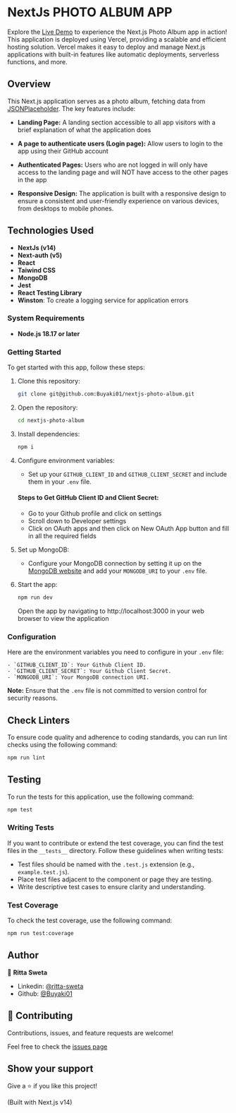 # NextJs PHOTO ALBUM APP

Explore the [Live Demo](https://photo-album-woad-ten.vercel.app) to experience the Next.js Photo Album app in action! This application is deployed using Vercel, providing a scalable and efficient hosting solution. Vercel makes it easy to deploy and manage Next.js applications with built-in features like automatic deployments, serverless functions, and more.

## Overview
This Next.js application serves as a photo album, fetching data from [JSONPlaceholder](https://jsonplaceholder.typicode.com). The key features include:

- **Landing Page:** A landing section accessible to all app visitors with a brief explanation of what 
the application does

- **A page to authenticate users (Login page):** Allow users to login to the app using their GitHub account

- **Authenticated Pages:** Users who are not logged in will only have access to the landing page and will NOT have access to the other pages in the app

- **Responsive Design:** The application is built with a responsive design to ensure a consistent and user-friendly experience on various devices, from desktops to mobile phones.

## Technologies Used
- **NextJs (v14)**
- **Next-auth (v5)**
- **React**
- **Taiwind CSS**
- **MongoDB**
- **Jest**
- **React Testing Library**
- **Winston**: To create a logging service for application errors

### System Requirements
- **Node.js 18.17 or later** 

### Getting Started
To get started with this app, follow these steps:

1. Clone this repository: 
    ```bash 
    git clone git@github.com:Buyaki01/nextjs-photo-album.git
    ```

2. Open the repository: 
    ```bash 
    cd nextjs-photo-album
    ```

3. Install dependencies: 
    ```bash 
    npm i
    ```

4. Configure environment variables:
    - Set up your `GITHUB_CLIENT_ID` and `GITHUB_CLIENT_SECRET` and include them in your `.env` file.

    #### Steps to Get GitHub Client ID and Client Secret:
    - Go to your Github profile and click on settings
    - Scroll down to Developer settings
    - Click on OAuth apps and then click on New OAuth App button and fill in all the required fields
    
5. Set up MongoDB:
   - Configure your MongoDB connection by setting it up on the [MongoDB website](https://www.mongodb.com) and add your `MONGODB_URI` to your `.env` file.
     
6. Start the app: 
    ```bash 
    npm run dev
    ``` 
    Open the app by navigating to http://localhost:3000 in your web browser to view the application

### Configuration
Here are the environment variables you need to configure in your `.env` file:

    - `GITHUB_CLIENT_ID`: Your Github Client ID.
    - `GITHUB_CLIENT_SECRET`: Your Github Client Secret.
    - `MONGODB_URI`: Your MongoDB connection URI.

**Note:** Ensure that the `.env` file is not committed to version control for security reasons.

## Check Linters
To ensure code quality and adherence to coding standards, you can run lint checks using the following command:
```bash
npm run lint
```

## Testing
To run the tests for this application, use the following command:
```bash
npm test
```

### Writing Tests

If you want to contribute or extend the test coverage, you can find the test files in the `__tests__` directory. Follow these guidelines when writing tests:

- Test files should be named with the `.test.js` extension (e.g., `example.test.js`).
- Place test files adjacent to the component or page they are testing.
- Write descriptive test cases to ensure clarity and understanding.

### Test Coverage

To check the test coverage, use the following command:
```bash
npm run test:coverage
```

## Author
👤 **Ritta Sweta**

- Linkedin: [@ritta-sweta](https://www.linkedin.com/in/ritta-sweta)
- Github: [@Buyaki01](https://github.com/Buyaki01)

## 🤝 Contributing

Contributions, issues, and feature requests are welcome!

Feel free to check the [issues page](https://github.com/Buyaki01/nextjs-photo-album/issues)

## Show your support

Give a ⭐️ if you like this project!

(Built with Next.js v14)